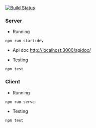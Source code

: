 [![Build Status](https://travis-ci.org/alermant/boite-idees-proto.svg?branch=master)](https://travis-ci.org/alermant/boite-idees-proto)


### Server

- Running
```
npm run start:dev
```

- Api doc [http://localhost:3000/apidoc/](http://localhost:3000/apidoc/)

- Testing
```
npm test
```

### Client

- Running
```
npm run serve
```

- Testing
```
npm test
```